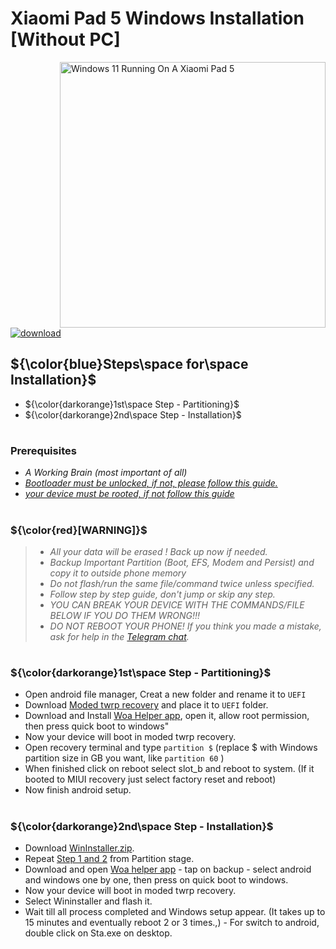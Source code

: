 # Xiaomi Pad 5 Windows Installation [Without PC]
<img align="right" src="https://raw.githubusercontent.com/erdilS/Port-Windows-11-Xiaomi-Pad-5/main/nabu.png" width="425" alt="Windows 11 Running On A Xiaomi Pad 5">

[![download](https://github.com/Kumar-Jy/Windows-in-PocoF1-Without-PC/assets/20044626/3abc8b52-c5c6-4495-b623-d1312195d639)](https://youtu.be)
## ${\color{blue}Steps\space for\space Installation}$ 
- ${\color{darkorange}1st\space Step - Partitioning}$
- ${\color{darkorange}2nd\space Step - Installation}$
  
#
### Prerequisites
- _A Working Brain (most important of all)_
- [_Bootloader must be unlocked, if not, please follow this guide._](https://github.com/Misha803/Port-Windows-11-Xiaomi-Pad-5/blob/main/guide/English/Re-rooting-en.md)
- [_your device must be rooted, if not follow this guide_](https://github.com/Misha803/Port-Windows-11-Xiaomi-Pad-5/blob/main/guide/English/Re-rooting-en.md)
#
### ${\color{red}[WARNING]}$
> - _All your data will be erased ! Back up now if needed._
> - _Backup Important Partition (Boot, EFS, Modem and Persist) and copy it to outside phone memory_
> - _Do not flash/run the same file/command twice unless specified._
> - _Follow step by step guide, don't jump or skip any step._
> - _YOU CAN BREAK YOUR DEVICE WITH THE COMMANDS/FILE BELOW IF YOU DO THEM WRONG!!!_
> - _DO NOT REBOOT YOUR PHONE! If you think you made a mistake, ask for help in the [Telegram chat](https://t.me/WinInstaller)._
#

### **${\color{darkorange}1st\space Step - Partitioning}$**
- Open android file manager, Creat a new folder and rename it to `UEFI`
- Download [Moded twrp recovery](https://mega.nz/file/czUjGI4Z#mrzauyw4Pa99bHfX16BD5NH9RUnxf3K9meYVn4EoFGo) and place it to `UEFI` folder.
- Download and Install [Woa Helper app](https://github.com/Marius586/WoA-Helper-update/releases/tag/WOA), open it, allow root permission, then press quick boot to windows"
- Now your device will boot in moded twrp recovery.
- Open recovery terminal and type `partition $` (replace $ with Windows partition size in GB you want, like `partition 60` )
- When finished click on reboot select slot_b and reboot to system. (If it booted to MIUI recovery just select factory reset and reboot)
- Now finish android setup.
#

### ${\color{darkorange}2nd\space Step - Installation}$
- Download [WinInstaller.zip](https://mega.nz/file/9mFiWSIL#2Kmy_Zg1nh0OvR1wId9my6LYFSXtzv-IAGzHz4ogrt8).
- Repeat [Step 1 and 2](https://github.com/Kumar-Jy/Windows-in-NABU-Without-PC/edit/main/guide/Installation.md#colordarkorange1stspace-step---partitioning) from Partition stage.
- Download and open [Woa helper app](https://github.com/Marius586/WoA-Helper-update/releases/tag/WOA) - tap on backup - select android and windows one by one, then press on quick boot to windows.
- Now your device will boot in moded twrp recovery.
- Select Wininstaller and flash it.
- Wait till all process completed and Windows setup appear. (It takes up to 15 minutes and eventually reboot 2 or 3 times.,)
- For switch to android, double click on Sta.exe on desktop.
#


